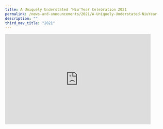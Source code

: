 ```yaml
---
title: A Uniquely Understated ‘Niu’Year Celebration 2021
permalink: /news-and-announcements/2021/A-Uniquely-Understated-NiuYear-Celebration-2021/
description: ""
third_nav_title: "2021"
---
```

<iframe allowfullscreen="true" height="299" width="480" frameborder="0" src="https://docs.google.com/presentation/d/e/2PACX-1vQP2amSpqjjIFamdbmXlWW-jKmdPkeg8iDHnMrrbTHqLKDMCj9Tj9Cq0AAXv-wj_C0IJN-MqZkeyRhg/embed?start=false&amp;loop=false&amp;delayms=3000"></iframe>